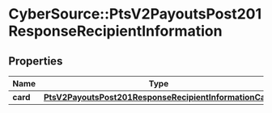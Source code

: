 # CyberSource::PtsV2PayoutsPost201ResponseRecipientInformation

## Properties
Name | Type | Description | Notes
------------ | ------------- | ------------- | -------------
**card** | [**PtsV2PayoutsPost201ResponseRecipientInformationCard**](PtsV2PayoutsPost201ResponseRecipientInformationCard.md) |  | [optional] 


